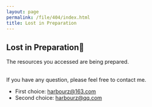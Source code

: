 ```yaml
---
layout: page
permalink: /file/404/index.html
title: Lost in Preparation
---
```


## Lost in Preparation🍺

The resources you accessed are being prepared.

<br>If you have any question, please feel free to contact me.

- First choice: harbourz@163.com
- Second choice: harbourz@qq.com

<br>
